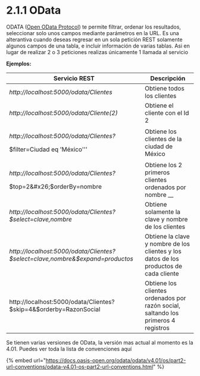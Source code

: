 # 2.1.1 OData

ODATA ([Open OData Protocol](http://odata.org/)) te permite filtrar, ordenar los resultados, seleccionar solo unos campos mediante parámetros en la URL. Es una alterantiva cuando deseas regresar en un sola petición REST solamente algunos campos de una tabla, e incluir información de varias tablas. Asi en lugar de realizar 2 o 3 peticiones realizas únicamente 1 llamada al servicio&#x20;

**Ejemplos:**

| Servicio REST                                                                            | Descripción                                                                            |
| ---------------------------------------------------------------------------------------- | -------------------------------------------------------------------------------------- |
| _http://localhost:5000/odata/Clientes_                                                   | Obtiene todos los clientes                                                             |
| _http://localhost:5000/odata/Cliente(2)_                                                 | Obtiene el cliente con el Id 2                                                         |
| <p><em>http://localhost:5000/odata/Clientes?</em></p><p>$filter=Ciudad eq 'México'''</p> | Obtiene los clientes de la ciudad de México                                            |
| <p><em>http://localhost:5000/odata/Clientes?</em></p><p>$top=2&#x26;$orderBy=nombre</p>  | Obtiene los 2 primeros clientes ordenados por nombre __                                |
| _http://localhost:5000/odata/Clientes?$select=clave,nombre_                              | Obtiene solamente la clave y nombre de los clientes                                    |
| _http://localhost:5000/odata/Clientes?$select=clave,nombre&$expand=productos_            | Obtiene la clave y nombre de los clientes y los datos de los productos de cada cliente |
| http://localhost:5000/odata/Clientes?$skip=4&$orderby=RazonSocial                        | Obtiene los clientes ordenados por razón social, saltando los primeros 4 registros     |

Se tienen varias versiones de OData, la versión mas actual al momento es la 4.01. Puedes ver toda la lista de convenciones aquí

{% embed url="https://docs.oasis-open.org/odata/odata/v4.01/os/part2-url-conventions/odata-v4.01-os-part2-url-conventions.html" %}



